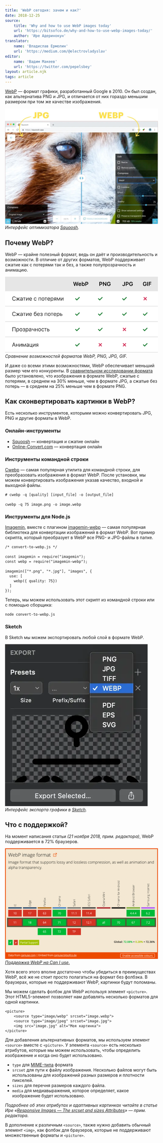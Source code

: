 ```yaml
---
title: 'WebP сегодня: зачем и как?'
date: 2018-12-25
source:
    title: 'Why and how to use WebP images today'
    url: 'https://bitsofco.de/why-and-how-to-use-webp-images-today/'
    author: 'Ире Адеринокун'
translator:
    name: 'Владислав Ермолин'
    url: 'https://medium.com/@electrovladyslav'
editor:
    name: 'Вадим Макеев'
    url: 'https://twitter.com/pepelsbey'
layout: article.njk
tags: article
---
```


[WebP](https://developers.google.com/speed/webp/) — формат графики, разработанный Google в 2010. Он был создан, как альтернатива PNG и JPG, и отличается от них гораздо меньшим размером при том же качестве изображения.

![Интерфейс оптимизатора Squoosh.](images/1.jpg)
_Интерфейс оптимизатора [Squoosh](https://squoosh.app/)._

## Почему WebP?

WebP — крайне полезный формат, ведь он даёт и производительность и возможности. В отличие от других форматов, WebP поддерживает сжатие как с потерями так и без, а также полупрозрачность и анимацию.

![Сравнение возможностей форматов WebP, PNG, JPG, GIF.](images/2.png)
_Сравнение возможностей форматов WebP, PNG, JPG, GIF._

И даже со всеми этими возможностями, WebP обеспечивает меньший размер чем его конкуренты. В [сравнительном исследовании формата](https://developers.google.com/speed/webp/docs/c_study#results) было установлено, что изображения в формате WebP, сжатые с потерями, в среднем на 30% меньше, чем в формате JPG, а сжатые без потерь — в среднем на 25% меньше чем в формате PNG.

## Как сконвертировать картинки в WebP?

Есть несколько инструментов, которыми можно конвертировать JPG, PNG и другие форматы в WebP.

### Онлайн-инструменты

- [Squoosh](https://squoosh.app/) — конвертация и сжатие онлайн
- [Online-Convert.com](http://online-convert.com/) — конвертация онлайн

### Инструменты командной строки

[Cwebp](https://www.npmjs.com/package/cwebp) — самая популярная утилита для командной строки, для преобразовать изображения в формат WebP. После установки, мы можем конвертировать изображения указав качество, входной и выходной файлы.

    # cwebp -q [quality] [input_file] -o [output_file]

    cwebp -q 75 image.png -o image.webp

### Инструменты для Node.js

[Imagemin](https://github.com/imagemin/imagemin), вместе с плагином [imagemin-webp](https://github.com/imagemin/imagemin-webp) — самая популярная библиотека для конвертации изображений в формат WebP. Вот пример скрипта, который преобразует в WebP все PNG- и JPG-файлы в папке.

    /* convert-to-webp.js */

    const imagemin = require("imagemin");
    const webp = require("imagemin-webp");

    imagemin(["*.png", "*.jpg"], "images", {
      use: [
        webp({ quality: 75})
      ]
    });

Теперь, мы можем использовать этот скрипт из командной строки или с помощью сборщика:

    node convert-to-webp.js

### Sketch

В Sketch мы можем экспортировать любой слой в формате WebP.

![Интерфейс экспорта графики в Sketch.](images/3.png)
_Интерфейс экспорта графики в [Sketch](https://www.sketchapp.com)._

## Что с поддержкой?

На момент написания статьи _(21 ноября 2018, прим. редактора)_, WebP поддерживается в 72% браузеров.

![Поддержка WebP на Can I use.](images/4.png)
_[Поддержка WebP на Can I use.](https://caniuse.com/#feat=webp)_

Хотя всего этого вполне достаточно чтобы убедиться в преимуществах WebP, всё же не стоит просто полагаться на формат без фолбэка. В браузерах, которые не поддерживают WebP, картинки будут поломаны.

Мы можем сделать фолбэк для WebP используя элемент `<picture>`. Этот HTML5-элемент позволяет нам добавлять несколько форматов для одной картинки.

    <picture>
        <source type="image/webp" srcset="image.webp">
        <source type="image/jpeg" srcset="image.jpg">
        <img src="image.jpg" alt="Моя картинка">
    </picture>

Для добавления альтернативных форматов, мы используем элемент `<source>` вместе с `<picture>`. У элемента `<source>` есть несколько атрибутов, которые мы можем использовать, чтобы определить изображение и когда оно будет использовано.

- `type` для [MIME-типа](https://developer.mozilla.org/en-US/docs/Web/HTTP/Basics_of_HTTP/MIME_types/Complete_list_of_MIME_types) формата
- `srcset` для пути к файлу изображения. Несколько файлов могут быть использованы для изображений разных размеров и плотности пикселей.
- `sizes` для перечня размеров каждого файла.
- `media` для медиавыражения, которое определяет, какое изображение будет использовано.

_Подробнее об этих атрибутах и адаптивных картинках читайте в статье Ире «[Responsive Images — The srcset and sizes Attributes](https://bitsofco.de/the-srcset-and-sizes-attributes/)» — прим. редактора._

В дополнение к различным `<source>`, также нужно добавить обычный элемент `<img>`, как фолбэк для браузеров, которые не поддерживают множественные форматы и `<picture>`.
